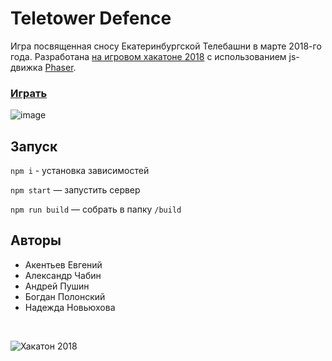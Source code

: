 # Teletower Defence

Игра посвященная сносу Екатеринбургской Телебашни в марте 2018-го года. Разработана [на игровом хакатоне 2018](https://habr.com/ru/company/skbkontur/blog/351898/) с использованием js-движка [Phaser](https://phaser.io/). 

### [Играть](https://bit.ly/teletower-defence)


![image](https://user-images.githubusercontent.com/22644149/137258618-ed93a6e6-01ba-43f0-a9af-a267f8fafd26.png) 

## Запуск

`npm i` - установка зависимостей

`npm start` — запустить сервер

`npm run build` — собрать в папку `/build`

## Авторы
- Акентьев Евгений
- Александр Чабин
- Андрей Пушин
- Богдан Полонский
- Надежда Новьюхова

<br />

![Хакатон 2018](https://habrastorage.org/webt/td/t9/l9/tdt9l9dgnm3vthmyil6zlhamkbk.png)
